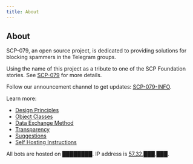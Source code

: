 ```yaml
---
title: About
---
```


## About

SCP-079, an open source project, is dedicated to providing solutions for 
blocking spammers in the Telegram groups.

Using the name of this project as a tribute to one of the SCP Foundation 
stories. See <a href="http://www.scp-wiki.net/scp-079" target="_blank">SCP-079</a> 
for more details.

Follow our announcement channel to get updates: 
<a href="https://t.me/SCP_079_INFO" target="_blank">SCP-079-INFO</a>.

Learn more:

- [Design Principles](/principles/)
- [Object Classes](/classes/)
- [Data Exchange Method](/exchange/)
- [Transparency](/transparency/)
- [Suggestions](/suggestions/)
- [Self Hosting Instructions](/how/)

All bots are hosted on ████████. 
IP address is <a href="http://www.scp-wiki.net/scp-614" target="_blank">57.32.███.███</a>.

<audio src="/audio/page/about.ogg" autoplay></audio>
